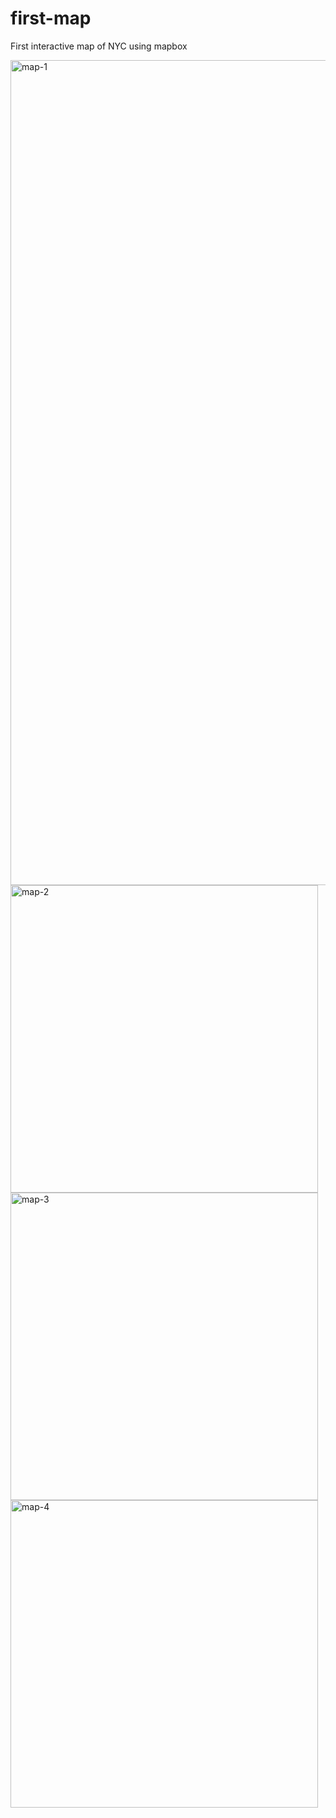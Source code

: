 # first-map
 First interactive map of NYC using mapbox
 
 
<img width="1320" alt="map-1" src="https://user-images.githubusercontent.com/112721395/231629041-7d044f58-e60a-44a8-a413-20b36e1b7d80.png">
<img width="492" alt="map-2" src="https://user-images.githubusercontent.com/112721395/231629217-8e550449-c09a-41fa-881d-8906b83d8339.png">
<img width="492" alt="map-3" src="https://user-images.githubusercontent.com/112721395/231629220-e4ee1bb5-cbc8-4046-80e6-6224d3aaf858.png">
<img width="492" alt="map-4" src="https://user-images.githubusercontent.com/112721395/231629221-4d1fddaa-449a-45ec-b579-e1d3f6ae36d1.png">
